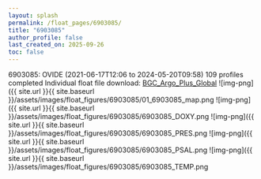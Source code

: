 ```yaml
---
layout: splash
permalink: /float_pages/6903085/
title: "6903085"
author_profile: false
last_created_on: 2025-09-26
toc: false
---
```

 
6903085: OVIDE (2021-06-17T12:06 to 2024-05-20T09:58)
109 profiles completed
Individual float file download: [BGC_Argo_Plus_Global](https://ftp.soest.hawaii.edu/bgc_argo_plus/Individual_Floats/outliers_removed/6903085_Sprof_processed.nc)
![img-png]({{ site.url }}{{ site.baseurl }}/assets/images/float_figures/6903085/01_6903085_map.png
![img-png]({{ site.url }}{{ site.baseurl }}/assets/images/float_figures/6903085/6903085_DOXY.png
![img-png]({{ site.url }}{{ site.baseurl }}/assets/images/float_figures/6903085/6903085_PRES.png
![img-png]({{ site.url }}{{ site.baseurl }}/assets/images/float_figures/6903085/6903085_PSAL.png
![img-png]({{ site.url }}{{ site.baseurl }}/assets/images/float_figures/6903085/6903085_TEMP.png
